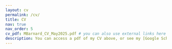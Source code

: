 ```yaml
---
layout: cv
permalink: /cv/
title: CV
nav: true
nav_order: 5
cv_pdf: MBarnard_CV_May2025.pdf # you can also use external links here
description: You can access a pdf of my CV above, or see my [Google Scholar page](https://scholar.google.com/citations?hl=en&user=CqzDWAsAAAAJ).
---
```



